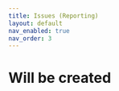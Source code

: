 ```yaml
---
title: Issues (Reporting)
layout: default
nav_enabled: true
nav_order: 3
---
```


# Will be created

